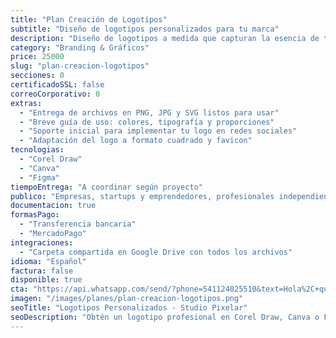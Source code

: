 ```yaml
---
title: "Plan Creación de Logotipos"
subtitle: "Diseño de logotipos personalizados para tu marca"
description: "Diseño de logotipos a medida que capturan la esencia de tu identidad, entregados en formatos vectoriales y de alta resolución, listos para web, impresión y redes sociales."
category: "Branding & Gráficos"
price: 25000
slug: "plan-creacion-logotipos"
secciones: 0
certificadoSSL: false
correoCorporativo: 0
extras:
  - "Entrega de archivos en PNG, JPG y SVG listos para usar"
  - "Breve guía de uso: colores, tipografía y proporciones"
  - "Soporte inicial para implementar tu logo en redes sociales"
  - "Adaptación del logo a formato cuadrado y favicon"
tecnologias:
  - "Corel Draw"
  - "Canva"
  - "Figma"
tiempoEntrega: "A coordinar según proyecto"
publico: "Empresas, startups y emprendedores, profesionales independientes"
documentacion: true
formasPago:
  - "Transferencia bancaria"
  - "MercadoPago"
integraciones:
  - "Carpeta compartida en Google Drive con todos los archivos"
idioma: "Español"
factura: false
disponible: true
cta: "https://api.whatsapp.com/send/?phone=541124025510&text=Hola%2C+quiero+el+Plan+de+Creación+de+Logotipos"
imagen: "/images/planes/plan-creacion-logotipos.png"
seoTitle: "Logotipos Personalizados - Studio Pixelar"
seoDescription: "Obtén un logotipo profesional en Corel Draw, Canva o Figma, listo para web e impresión."
---
```

